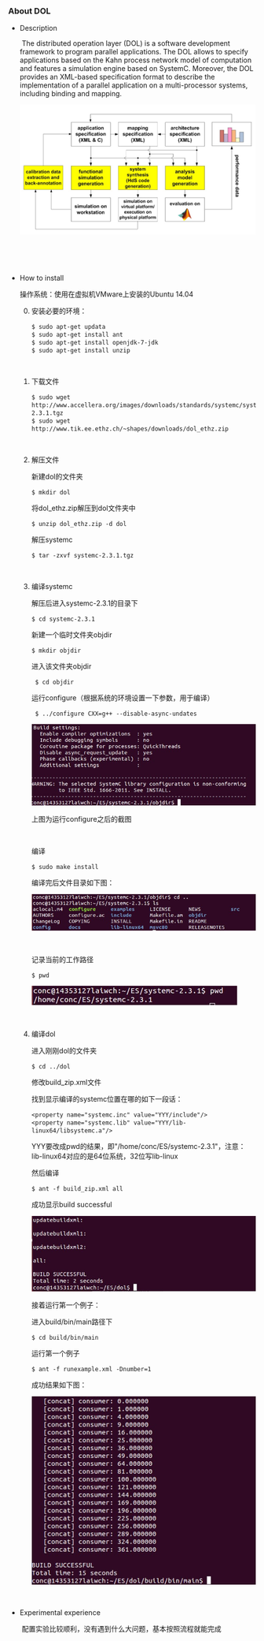 ### About DOL

* Description

  ​         The distributed operation layer (DOL) is a software development framework to program parallel applications. The DOL allows to specify applications based on the Kahn process network model of computation and features a simulation engine based on SystemC. Moreover, the DOL provides an XML-based specification format to describe the implementation of a parallel application on a multi-processor systems, including binding and mapping.

  ![image](https://github.com/laiwch/ES2016_14353127/raw/master/image_install/0.jpg)

  ​

  ​

* How to install

  操作系统：使用在虚拟机VMware上安装的Ubuntu 14.04

  0. 安装必要的环境：

     ~~~
     $ sudo apt-get updata
     $ sudo apt-get install ant
     $ sudo apt-get install openjdk-7-jdk
     $ sudo apt-get install unzip
     ~~~

     ​

  1. 下载文件

     ~~~
     $ sudo wget http://www.accellera.org/images/downloads/standards/systemc/systemc-2.3.1.tgz
     $ sudo wget http://www.tik.ee.ethz.ch/~shapes/downloads/dol_ethz.zip
     ~~~

     ​

  2. 解压文件

     新建dol的文件夹

     ~~~
     $ mkdir dol
     ~~~

     将dol_ethz.zip解压到dol文件夹中

     ~~~
     $ unzip dol_ethz.zip -d dol
     ~~~

     解压systemc

     ~~~
     $ tar -zxvf systemc-2.3.1.tgz
     ~~~

     ​

  3. 编译systemc

     解压后进入systemc-2.3.1的目录下

     ~~~
     $ cd systemc-2.3.1
     ~~~

      新建一个临时文件夹objdir

     ~~~
     $ mkdir objdir
     ~~~

     进入该文件夹objdir

     ~~~
      $ cd objdir
     ~~~

      运行configure（根据系统的环境设置一下参数，用于编译）

     ~~~
      $ ../configure CXX=g++ --disable-async-undates
     ~~~

     ![image](https://github.com/laiwch/ES2016_14353127/raw/master/image_install/1.jpg)

     上图为运行configure之后的截图

     ​

     编译

     ~~~
     $ sudo make install
     ~~~

     编译完后文件目录如下图：

     ![image](https://github.com/laiwch/ES2016_14353127/raw/master/image_install/2.jpg)

     ​

     记录当前的工作路径

     ~~~
     $ pwd
     ~~~

     ![image](https://github.com/laiwch/ES2016_14353127/raw/master/image_install/3.jpg)

     ​

  4. 编译dol

     进入刚刚dol的文件夹

     ~~~
     $ cd ../dol
     ~~~

     修改build_zip.xml文件

     找到显示编译的systemc位置在哪的如下一段话：

     ~~~
     <property name="systemc.inc" value="YYY/include"/>
     <property name="systemc.lib" value="YYY/lib-linux64/libsystemc.a"/>
     ~~~

     YYY要改成pwd的结果，即"/home/conc/ES/systemc-2.3.1"，注意：lib-linux64对应的是64位系统，32位写lib-linux

     然后编译

     ~~~
     $ ant -f build_zip.xml all
     ~~~

     成功显示build successful

     ![image](https://github.com/laiwch/ES2016_14353127/raw/master/image_install/4.jpg)

     接着运行第一个例子：

     进入build/bin/main路径下

     ~~~
     $ cd build/bin/main
     ~~~

     运行第一个例子

     ~~~
     $ ant -f runexample.xml -Dnumber=1
     ~~~

     成功结果如下图：

     ![image](https://github.com/laiwch/ES2016_14353127/raw/master/image_install/5.jpg)

     ​


* Experimental experience

  ​	配置实验比较顺利，没有遇到什么大问题，基本按照流程就能完成